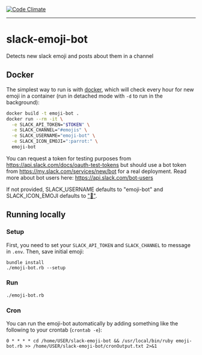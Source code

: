[![Code Climate](https://codeclimate.com/github/dpca/slack-emoji-bot/badges/gpa.svg)](https://codeclimate.com/github/dpca/slack-emoji-bot)

* * *

# slack-emoji-bot

Detects new slack emoji and posts about them in a channel

## Docker

The simplest way to run is with [docker](https://www.docker.com/), which will
check every hour for new emoji in a container (run in detached mode with `-d`
to run in the background):

```bash
docker build -t emoji-bot .
docker run --rm -it \
  -e SLACK_API_TOKEN="$TOKEN" \
  -e SLACK_CHANNEL="#emojis" \
  -e SLACK_USERNAME="emoji-bot" \
  -e SLACK_ICON_EMOJI=":parrot:" \
  emoji-bot
```

You can request a token for testing purposes from
https://api.slack.com/docs/oauth-test-tokens but should use a bot token from
https://my.slack.com/services/new/bot for a real deployment. Read more about
bot users here: https://api.slack.com/bot-users

If not provided, SLACK_USERNAME defaults to "emoji-bot" and SLACK_ICON_EMOJI
defaults to [":parrot:"](http://cultofthepartyparrot.com/).

## Running locally

### Setup

First, you need to set your `SLACK_API_TOKEN` and `SLACK_CHANNEL` to message in
`.env`. Then, save initial emoji:

```
bundle install
./emoji-bot.rb --setup
```

### Run

```
./emoji-bot.rb
```

### Cron

You can run the emoji-bot automatically by adding something like the following
to your crontab (`crontab -e`):

```
0 * * * * cd /home/USER/slack-emoji-bot && /usr/local/bin/ruby emoji-bot.rb >> /home/USER/slack-emoji-bot/cronOutput.txt 2>&1
```
